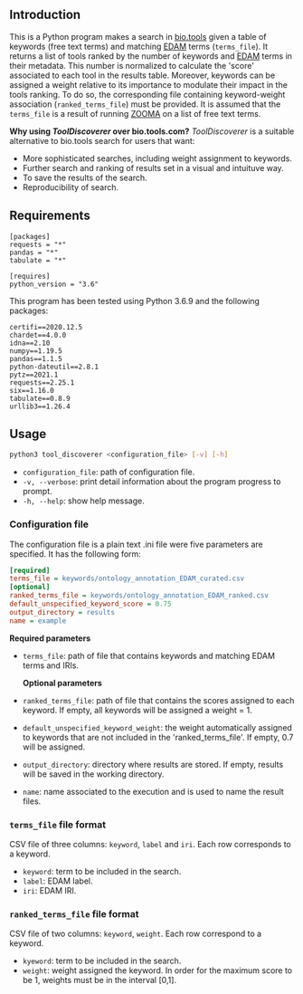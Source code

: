 ## Introduction 
This is a Python program makes a search in [bio.tools](https://bio.tools) given a table of keywords (free text terms) and matching [EDAM](https://edamontology.org/page) terms (`terms_file`). It returns a list of tools ranked by the number of keywords and [EDAM](https://edamontology.org/page) terms in their metadata. This number is normalized to calculate the 'score' associated to each tool in the results table. 
Moreover, keywords can be assigned a weight relative to its importance to modulate their impact in the tools ranking. To do so, the corresponding file containing keyword-weight association (`ranked_terms_file`) must be provided. 
It is assumed that the `terms_file` is a result of running [ZOOMA](https://www.ebi.ac.uk/spot/zooma/) on a list of free text terms. 

**Why using *ToolDiscoverer* over bio.tools.com?** 
*ToolDiscoverer* is a suitable alternative to bio.tools search for users that want:
* More sophisticated searches, including weight assignment to keywords.
* Further search and ranking of results set in a visual and intuituve way.
* To save the results of the search.
* Reproducibility of search.


## Requirements
```
[packages]
requests = "*"
pandas = "*"
tabulate = "*"

[requires]
python_version = "3.6"
```
This program has been tested using Python 3.6.9 and the following packages:
```
certifi==2020.12.5
chardet==4.0.0
idna==2.10
numpy==1.19.5
pandas==1.1.5
python-dateutil==2.8.1
pytz==2021.1
requests==2.25.1
six==1.16.0
tabulate==0.8.9
urllib3==1.26.4
```

## Usage

```bash
python3 tool_discoverer <configuration_file> [-v] [-h]
```
* `configuration_file`: path of configuration file.
* `-v, --verbose`: print detail information about the program progress to prompt.
* `-h, --help`: show help message.

### Configuration file
The configuration file is a plain text .ini file were five parameters are specified. It has the following form:
```ini
[required]
terms_file = keywords/ontology_annotation_EDAM_curated.csv
[optional]
ranked_terms_file = keywords/ontology_annotation_EDAM_ranked.csv
default_unspecified_keyword_score = 0.75
output_directory = results
name = example
```
**Required parameters**

* `terms_file`: path of file that contains keywords and matching EDAM terms and IRIs. 

  **Optional parameters**

* `ranked_terms_file`: path of file that contains the scores assigned to each keyword. If empty, all keywords will be assigned a weight = 1.

* `default_unspecified_keyword_weight`: the weight automatically assigned to keywords that are not included in the 'ranked_terms_file'. If empty, 0.7 will be assigned.

* `output_directory`: directory where results are stored. If empty, results will be saved in the working directory.

* `name`: name associated to the execution and is used to name the result files.

### `terms_file` file format
CSV file of three columns: `keyword`, `label` and `iri`. Each row corresponds to a keyword.
* `keyword`: term to be included in the search.
* `label`: EDAM label.
* `iri`: EDAM IRI.

### `ranked_terms_file` file format
CSV file of two columns: `keyword`, `weight`. Each row correspond to a keyword.
* `kyeword`: term to be included in the search.
* `weight`: weight assigned the keyword. In order for the maximum score to be 1, weights must be in the interval [0,1].